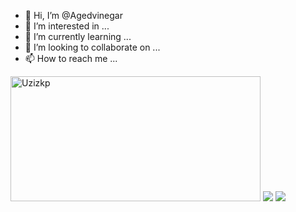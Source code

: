 - 👋 Hi, I’m @Agedvinegar
- 👀 I’m interested in ...
- 🌱 I’m currently learning ...
- 💞️ I’m looking to collaborate on ...
- 📫 How to reach me ...

<!---
Agedvinegar/Agedvinegar is a ✨ special ✨ repository because its `README.md` (this file) appears on your GitHub profile.
You can click the Preview link to take a look at your changes.
--->
<img  src="https://github-readme-stats.vercel.app/api?username=Agedvinegar&show_icons=true&theme=merko" width="400"  height="200" alt="Uzizkp" />
<img  src="https://github-readme-stats.vercel.app/api/top-langs/?username=Agedvinegar&layout=compact&theme=radical&bg_color=0d1117"  />
<img  src=“https://github-profile-trophy.vercel.app/?username=amane312&theme=radical&margin-w=2&margin-h=2&column=4”  />
